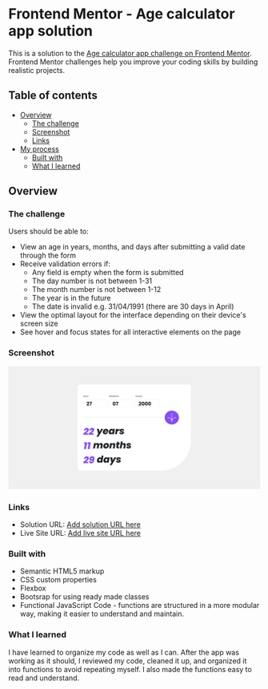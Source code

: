 # Frontend Mentor - Age calculator app solution

This is a solution to the [Age calculator app challenge on Frontend Mentor](https://www.frontendmentor.io/challenges/age-calculator-app-dF9DFFpj-Q). Frontend Mentor challenges help you improve your coding skills by building realistic projects. 

## Table of contents

- [Overview](#overview)
  - [The challenge](#the-challenge)
  - [Screenshot](#screenshot)
  - [Links](#links)
- [My process](#my-process)
  - [Built with](#built-with)
  - [What I learned](#what-i-learned)

## Overview

### The challenge

Users should be able to:

- View an age in years, months, and days after submitting a valid date through the form
- Receive validation errors if:
  - Any field is empty when the form is submitted
  - The day number is not between 1-31
  - The month number is not between 1-12
  - The year is in the future
  - The date is invalid e.g. 31/04/1991 (there are 30 days in April)
- View the optimal layout for the interface depending on their device's screen size
- See hover and focus states for all interactive elements on the page

### Screenshot

![](./assets/screenshots/screen1.PNG)

### Links

- Solution URL: [Add solution URL here](https://www.frontendmentor.io/solutions/age-calculator-app-using-html-css-and-js-YHEhiB04dB)
- Live Site URL: [Add live site URL here](https://szidelo.github.io/age_calculator_app/)

### Built with

- Semantic HTML5 markup
- CSS custom properties
- Flexbox
- Bootsrap for using ready made classes
- Functional JavaScript Code - functions are structured in a more modular way, making it easier to understand and maintain. 

### What I learned

I have learned to organize my code as well as I can. After the app was working as it should, I reviewed my code, cleaned it up, and organized it into functions to avoid repeating myself. I also made the functions easy to read and understand.